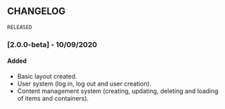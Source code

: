 ## CHANGELOG

`RELEASED`
### [2.0.0-beta] - 10/09/2020
#### Added
- Basic layout created.
- User system (log in, log out and user creation).
- Content management system (creating, updating, deleting and loading of items and containers).
